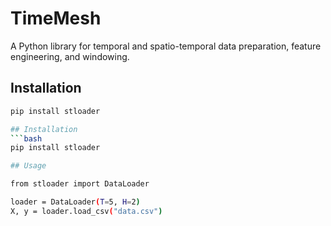 # TimeMesh

A Python library for temporal and spatio-temporal data preparation, feature engineering, and windowing.

## Installation
```bash
pip install stloader

## Installation
```bash
pip install stloader

## Usage 

from stloader import DataLoader

loader = DataLoader(T=5, H=2)
X, y = loader.load_csv("data.csv")


